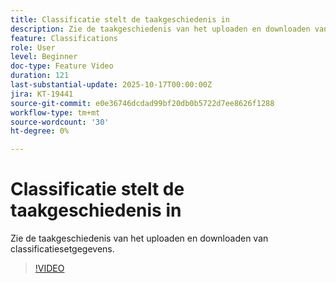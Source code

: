 ```yaml
---
title: Classificatie stelt de taakgeschiedenis in
description: Zie de taakgeschiedenis van het uploaden en downloaden van classificatiesetgegevens.
feature: Classifications
role: User
level: Beginner
doc-type: Feature Video
duration: 121
last-substantial-update: 2025-10-17T00:00:00Z
jira: KT-19441
source-git-commit: e0e36746dcdad99bf20db0b5722d7ee8626f1288
workflow-type: tm+mt
source-wordcount: '30'
ht-degree: 0%

---
```



# Classificatie stelt de taakgeschiedenis in

Zie de taakgeschiedenis van het uploaden en downloaden van classificatiesetgegevens.

>[!VIDEO](https://video.tv.adobe.com/v/3476033/?captions=dut&learn=on&enablevpops)
